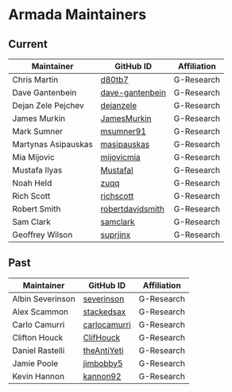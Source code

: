 # Armada Maintainers

## Current

| Maintainer           | GitHub ID                                               | Affiliation |
| -------------------- | ------------------------------------------------------- | ----------- |
| Chris Martin         | [d80tb7](https://github.com/d80tb7)                     | G-Research  |
| Dave Gantenbein      | [dave-gantenbein](https://github.com/dave-gantenbein)   | G-Research  |
| Dejan Zele Pejchev   | [dejanzele](https://github.com/dejanzele)               | G-Research  |
| James Murkin         | [JamesMurkin](https://github.com/JamesMurkin)           | G-Research  |
| Mark Sumner          | [msumner91](https://github.com/msumner91)               | G-Research  |
| Martynas Asipauskas  | [masipauskas](https://github.com/masipauskas)           | G-Research  |
| Mia Mijovic          | [mijovicmia](https://github.com/mijovicmia)             | G-Research  |
| Mustafa Ilyas        | [MustafaI](https://github.com/MustafaI)                 | G-Research  |
| Noah Held            | [zuqq](https://github.com/zuqq)                         | G-Research  |
| Rich Scott           | [richscott](https://github.com/richscott)               | G-Research  |
| Robert Smith         | [robertdavidsmith](https://github.com/robertdavidsmith) | G-Research  |
| Sam Clark            | [samclark](https://github.com/samclark)                 | G-Research  |
| Geoffrey Wilson      | [suprjinx](https://github.com/suprjinx)                 | G-Research  |

## Past

| Maintainer           | GitHub ID                                               | Affiliation |
| -------------------- | ------------------------------------------------------- | ----------- |
| Albin Severinson     | [severinson](https://github.com/severinson)             | G-Research  |
| Alex Scammon         | [stackedsax](https://github.com/stackedsax)             | G-Research  |
| Carlo Camurri        | [carlocamurri](https://github.com/carlocamurri)         | G-Research  |
| Clifton Houck        | [ClifHouck](https://github.com/ClifHouck)               | G-Research  |
| Daniel Rastelli      | [theAntiYeti](https://github.com/theAntiYeti)           | G-Research  |
| Jamie Poole          | [jimbobby5](https://github.com/jimbobby5)               | G-Research  |
| Kevin Hannon         | [kannon92](https://github.com/kannon92)                 | G-Research  |

